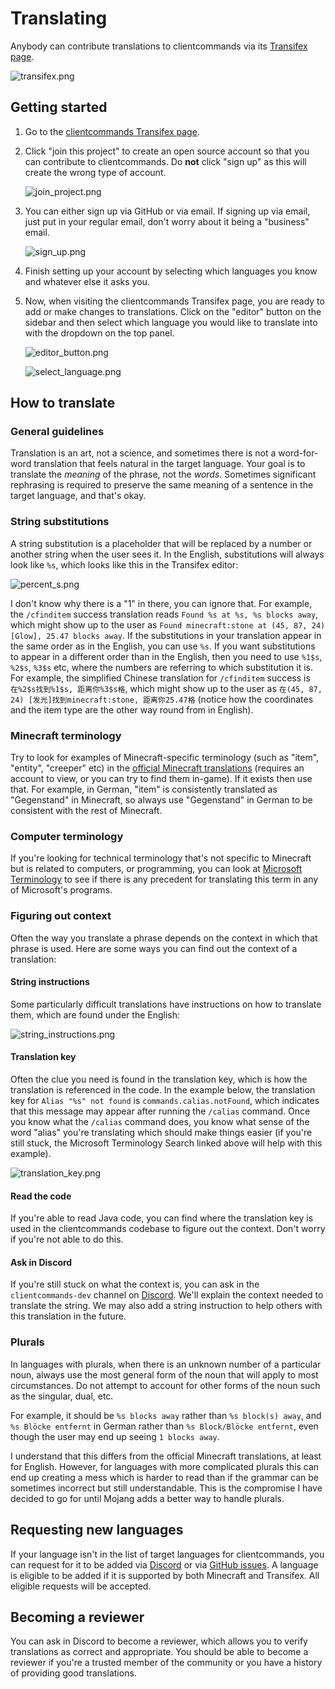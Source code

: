 # Translating
Anybody can contribute translations to clientcommands via its
[Transifex page](https://app.transifex.com/earthcomputer/clientcommands).

![transifex.png](translating/transifex.png)

## Getting started

1. Go to the [clientcommands Transifex page](https://app.transifex.com/earthcomputer/clientcommands).
2. Click "join this project" to create an open source account so that you can contribute to clientcommands. 
   Do **not** click "sign up" as this will create the wrong type of account.

   ![join_project.png](translating/join_project.png)

3. You can either sign up via GitHub or via email. If signing up via email, just put in your regular email, don't worry
   about it being a "business" email.

   ![sign_up.png](translating/sign_up.png)

4. Finish setting up your account by selecting which languages you know and whatever else it asks you.
5. Now, when visiting the clientcommands Transifex page, you are ready to add or make changes to translations.
   Click on the "editor" button on the sidebar and then select which language you would like to translate into with the
   dropdown on the top panel.

   ![editor_button.png](translating/editor_button.png)

   ![select_language.png](translating/select_language.png)

## How to translate
### General guidelines
Translation is an art, not a science, and sometimes there is not a word-for-word translation that feels natural in the
target language. Your goal is to translate the *meaning* of the phrase, not the *words*. Sometimes significant
rephrasing is required to preserve the same meaning of a sentence in the target language, and that's okay.

### String substitutions
A string substitution is a placeholder that will be replaced by a number or another string when the user sees it. In the
English, substitutions will always look like `%s`, which looks like this in the Transifex editor:

![percent_s.png](translating/percent_s.png)

I don't know why there is a "1" in there, you can ignore that. For example, the `/cfinditem` success translation reads
`Found %s at %s, %s blocks away`, which might show up to the user as
`Found minecraft:stone at (45, 87, 24) [Glow], 25.47 blocks away`. If the substitutions in your translation appear in
the same order as in the English, you can use `%s`. If you want substitutions to appear in a different order than in the
English, then you need to use `%1$s`, `%2$s`, `%3$s` etc, where the numbers are referring to which substitution it is. 
For example, the simplified Chinese translation for `/cfinditem` success is `在%2$s找到%1$s, 距离你%3$s格`, which might
show up to the user as `在(45, 87, 24) [发光]找到minecraft:stone, 距离你25.47格` (notice how the coordinates and the item
type are the other way round from in English).

### Minecraft terminology

Try to look for examples of Minecraft-specific terminology (such as "item", "entity", "creeper" etc) in the
[official Minecraft translations](https://crowdin.com/project/minecraft) (requires an account to view, or you can try
to find them in-game). If it exists then use that. For example, in German, "item" is consistently translated as
"Gegenstand" in Minecraft, so always use "Gegenstand" in German to be consistent with the rest of Minecraft.

### Computer terminology

If you're looking for technical terminology that's not specific to Minecraft but is related to computers, or
programming, you can look at
[Microsoft Terminology](https://learn.microsoft.com/en-us/globalization/reference/microsoft-terminology) to see if there
is any precedent for translating this term in any of Microsoft's programs.

### Figuring out context

Often the way you translate a phrase depends on the context in which that phrase is used. Here are some ways you can
find out the context of a translation:

#### String instructions
Some particularly difficult translations have instructions on how to translate them, which are found under the English:

![string_instructions.png](translating/string_instructions.png)

#### Translation key
Often the clue you need is found in the translation key, which is how the translation is referenced in the code. In the
example below, the translation key for `Alias "%s" not found` is `commands.calias.notFound`, which indicates that this
message may appear after running the `/calias` command. Once you know what the `/calias` command does, you know what
sense of the word "alias" you're translating which should make things easier (if you're still stuck, the Microsoft
Terminology Search linked above will help with this example).

![translation_key.png](translating/translation_key.png)

#### Read the code
If you're able to read Java code, you can find where the translation key is used in the clientcommands codebase to
figure out the context. Don't worry if you're not able to do this.

#### Ask in Discord
If you're still stuck on what the context is, you can ask in the `clientcommands-dev` channel on
[Discord](https://discord.gg/Jg7Bun7). We'll explain the context needed to translate the string. We may also add a
string instruction to help others with this translation in the future.

### Plurals
In languages with plurals, when there is an unknown number of a particular noun, always use the most general form of the
noun that will apply to most circumstances. Do not attempt to account for other forms of the noun such as the singular,
dual, etc.

For example, it should be `%s blocks away` rather than `%s block(s) away`, and `%s Blöcke entfernt` in German rather
than `%s Block/Blöcke entfernt`, even though the user may end up seeing `1 blocks away`.

I understand that this differs from the official Minecraft translations, at least for English. However, for languages
with more complicated plurals this can end up creating a mess which is harder to read than if the grammar can be
sometimes incorrect but still understandable. This is the compromise I have decided to go for until Mojang adds a better
way to handle plurals.

## Requesting new languages
If your language isn't in the list of target languages for clientcommands, you can request for it to be added via
[Discord](https://discord.gg/Jg7Bun7) or via [GitHub issues](https://github.com/Earthcomputer/clientcommands/issues/).
A language is eligible to be added if it is supported by both Minecraft and Transifex. All eligible requests will be
accepted.

## Becoming a reviewer
You can ask in Discord to become a reviewer, which allows you to verify translations as correct and appropriate. You
should be able to become a reviewer if you're a trusted member of the community or you have a history of providing good
translations.
